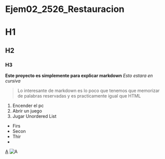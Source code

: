 # Ejem02_2526_Restauracion
# H1
## H2
### H3
**Este proyecto es simplemente para explicar markdown**
*Esto estara en cursiva*
> Lo interesante de markdown es lo poco que tenemos que memorizar de palabras reservadas y es practicamente igual que HTML
	
1. Encender el pc
2. Abrir un juego
3. Jugar
Unordered List	
- Firs
- Secon
- Thir
- 
[A](https://gregoriofer.com/moodle/)
![A](https://gregoriofer.com/moodle/pluginfile.php/1/theme_adaptable/p1/1758495771/ELEMENTOS%20GREGORIO%20FERNANDEZ-01%20-%20copia.png)
